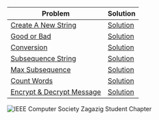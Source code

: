 | Problem                                               | Solution                                       |
| ------------------------------------------------------| ----------------------------------------------|
| [Create A New String](https://codeforces.com/group/MWSDmqGsZm/contest/219856/problem/A)         | [Solution](./Create_A_New_String.cpp)|
| [Good or Bad](https://codeforces.com/group/MWSDmqGsZm/contest/219856/problem/H)                 | [Solution](./Good_or_Bad.cpp)|
| [Conversion](https://codeforces.com/group/MWSDmqGsZm/contest/219856/problem/G)                   | [Solution](./Conversion.cpp)|
| [Subsequence String](https://codeforces.com/group/MWSDmqGsZm/contest/219856/problem/M)           | [Solution](./Subsequence_String.cpp)|
| [Max Subsequence](https://codeforces.com/group/MWSDmqGsZm/contest/219856/problem/N)              | [Solution](./Max_Subsequence.cpp)|
| [Count Words](https://codeforces.com/group/MWSDmqGsZm/contest/219856/problem/P)                  | [Solution](./Count_Words.cpp)|
| [Encrypt & Decrypt Message](https://codeforces.com/group/MWSDmqGsZm/contest/219856/problem/W)   | [Solution](./Encrypt_and_Decrypt_Message.cpp)|

![IEEE Computer Society Zagazig Student Chapter](https://github.com/AnisEmad/IEEE-CS-Rookies-2024/assets/58657706/28fddd2d-7709-4705-ae3d-dd5fd78ecad5)